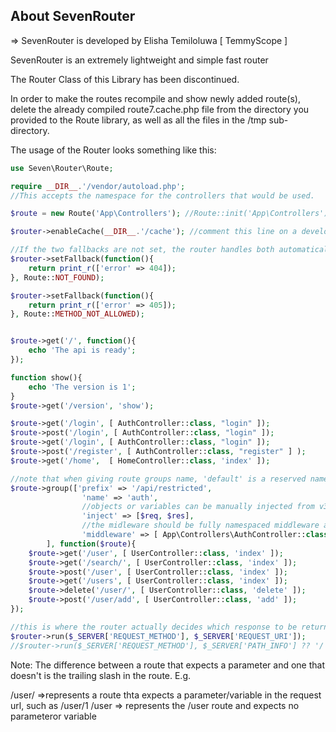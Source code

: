## About SevenRouter

=> SevenRouter is developed by Elisha Temiloluwa [ TemmyScope ]	

SevenRouter is an extremely lightweight and simple fast router

The Router Class of this Library has been discontinued.

In order to make the routes recompile and show newly added route(s), delete the already compiled route7.cache.php file from the directory you provided to the Route library, as well as all the files in the /tmp sub-directory.


The usage of the Router looks something like this:
```php
use Seven\Router\Route;

require __DIR__.'/vendor/autoload.php';
//This accepts the namespace for the controllers that would be used.

$route = new Route('App\Controllers'); //Route::init('App\Controllers');

$router->enableCache(__DIR__.'/cache'); //comment this line on a development server

//If the two fallbacks are not set, the router handles both automatically
$router->setFallback(function(){
	return print_r(['error' => 404]);
}, Route::NOT_FOUND);

$router->setFallback(function(){
	return print_r(['error' => 405]);
}, Route::METHOD_NOT_ALLOWED);


$route->get('/', function(){
	echo 'The api is ready';
});

function show(){
	echo 'The version is 1';
}
$route->get('/version', 'show');

$route->get('/login', [ AuthController::class, "login" ]);
$route->post('/login', [ AuthController::class, "login" ]);
$route->get('/login', [ AuthController::class, "login" ]);
$route->post('/register', [ AuthController::class, "register" ] );
$route->get('/home',  [ HomeController::class, 'index' ]);

//note that when giving route groups name, 'default' is a reserved name in the library, so don't use it.
$route->group(['prefix' => '/api/restricted', 
				'name' => 'auth',
				//objects or variables can be manually injected from v3.0.0 as an array like the one below:
				'inject' => [$req, $res],
				//the midleware should be fully namespaced middleware and must expect a closure $next param
				'middleware' => [ App\Controllers\AuthController::class, "index"]
		], function($route){
	$route->get('/user', [ UserController::class, 'index' ]);
	$route->get('/search/', [ UserController::class, 'index' ]);
	$route->post('/user', [ UserController::class, 'index' ]);
	$route->get('/users', [ UserController::class, 'index' ]);
	$route->delete('/user/', [ UserController::class, 'delete' ]);
	$route->post('/user/add', [ UserController::class, 'add' ]);
});

//this is where the router actually decides which response to be returned
$router->run($_SERVER['REQUEST_METHOD'], $_SERVER['REQUEST_URI']);
//$router->run($_SERVER['REQUEST_METHOD'], $_SERVER['PATH_INFO'] ?? '/');
```

Note: The difference between a route that expects a parameter and one that doesn't is the trailing slash in the route. E.g.

/user/ =>represents a route thta expects a parameter/variable in the request url, such as /user/1
/user => represents the /user route and expects no parameteror variable